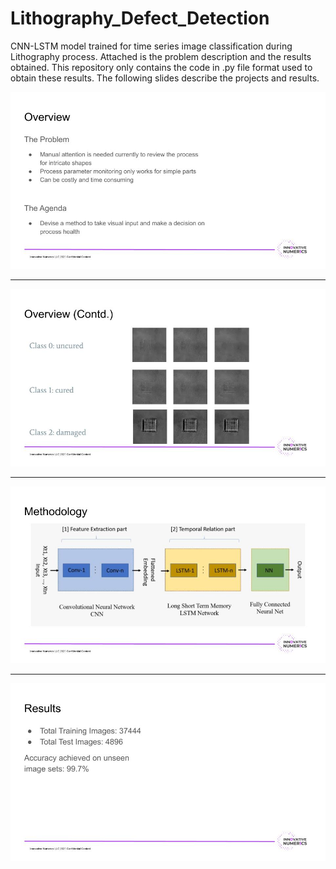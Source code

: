 # Lithography_Defect_Detection
CNN-LSTM model trained for time series image classification during Lithography process. 
Attached is the problem description and the results obtained. This repository only contains the code in .py file format used to obtain these results.
The following slides describe the projects and results.

![1](projectdescription/IN-Lith_1.png)

*****

![2](projectdescription/IN-Lith_2.png)

*****

![3](projectdescription/IN-Lith_3.png)

*****

![4](projectdescription/IN-Lith_4.png)
